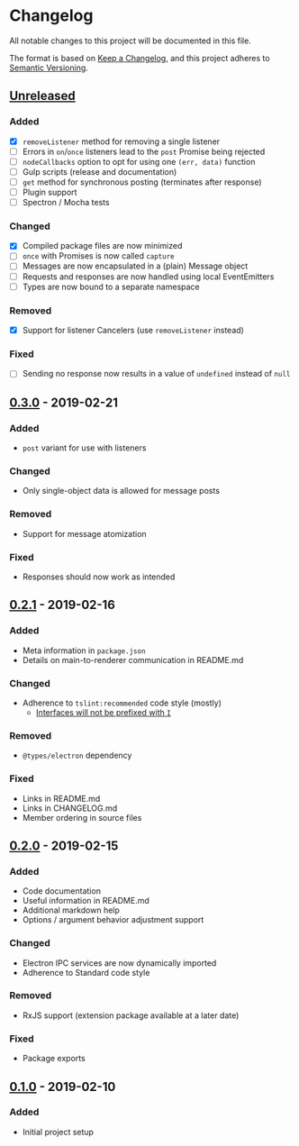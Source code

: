 # Changelog

All notable changes to this project will be documented in this file.

The format is based on [Keep a Changelog][KEEP-A-CHANGELOG],
and this project adheres to [Semantic Versioning][SEMVER].

## [Unreleased]

### Added
- [X] `removeListener` method for removing a single listener
- [ ] Errors in `on`/`once` listeners lead to the `post` Promise being rejected
- [ ] `nodeCallbacks` option to opt for using one `(err, data)` function
- [ ] Gulp scripts (release and documentation)
- [ ] `get` method for synchronous posting (terminates after response)
- [ ] Plugin support
- [ ] Spectron / Mocha tests

### Changed
- [X] Compiled package files are now minimized
- [ ] `once` with Promises is now called `capture`
- [ ] Messages are now encapsulated in a (plain) Message object
- [ ] Requests and responses are now handled using local EventEmitters
- [ ] Types are now bound to a separate namespace

### Removed
- [X] Support for listener Cancelers (use `removeListener` instead)

### Fixed
- [ ] Sending no response now results in a value of `undefined` instead of `null`

## [0.3.0] - 2019-02-21

### Added
- `post` variant for use with listeners

### Changed
- Only single-object data is allowed for message posts

### Removed
- Support for message atomization

### Fixed
- Responses should now work as intended

## [0.2.1] - 2019-02-16

### Added
- Meta information in `package.json`
- Details on main-to-renderer communication in README.md

### Changed
- Adherence to `tslint:recommended` code style (mostly)
  - [Interfaces will not be prefixed with `I`][no-interface-prefix]

### Removed
- `@types/electron` dependency

### Fixed
- Links in README.md
- Links in CHANGELOG.md
- Member ordering in source files

## [0.2.0] - 2019-02-15

### Added
- Code documentation
- Useful information in README.md
- Additional markdown help
- Options / argument behavior adjustment support

### Changed
- Electron IPC services are now dynamically imported
- Adherence to Standard code style

### Removed
- RxJS support (extension package available at a later date)

### Fixed
- Package exports

## [0.1.0] - 2019-02-10

### Added
- Initial project setup

<!-- General references -->
[KEEP-A-CHANGELOG]: https://keepachangelog.com/en/1.0.0/
[SEMVER]: https://semver.org/spec/v2.0.0.html
[no-interface-prefix]: https://stackoverflow.com/questions/31876947/confused-about-the-interface-and-class-coding-guidelines-for-typescript/41967120#41967120

<!-- Versions -->
[Unreleased]: https://github.com/axaptional/electron-ipc/compare/v0.3.0...HEAD
[0.4.0]: https://github.com/axaptional/electron-ipc/compare/v0.3.0...v0.4.0
[0.3.0]: https://github.com/axaptional/electron-ipc/compare/v0.2.1...v0.3.0
[0.2.1]: https://github.com/axaptional/electron-ipc/compare/v0.2.0...v0.2.1
[0.2.0]: https://github.com/axaptional/electron-ipc/compare/v0.1.0...v0.2.0
[0.1.0]: https://github.com/axaptional/electron-ipc/releases/tag/v0.1.0
